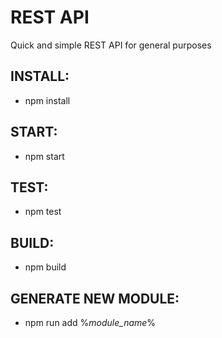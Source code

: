 REST API
==============
Quick and simple REST API for general purposes

INSTALL:
--------------
- npm install

START:
--------------
- npm start

TEST:
--------------
- npm test

BUILD:
--------------
- npm build

GENERATE NEW MODULE:
--------------
- npm run add %_module_name_%